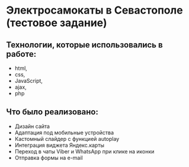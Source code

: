 # Электросамокаты в Севастополе (тестовое задание)
## Технологии, которые использовались в работе:
- html,
- css,
- JavaScript,
- ajax,
- php

## Что было реализовано:
- Дизайн сайта
- Адаптация под мобильные устройства
- Кастомный слайдер с функцией autoplay
- Интеграция виджета Яндекс.карты
- Переход в чаты Viber и WhatsApp при клике на иконки
- Отправка формы на e-mail